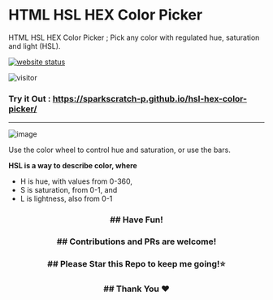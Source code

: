 # HTML HSL HEX Color Picker
HTML HSL HEX Color Picker ; Pick any color with regulated hue, saturation and light (HSL).

[![website status](https://img.shields.io/website.svg?down_color=red&down_message=down&up_color=green&up_message=up&url=http%3A%2F%2Fsparkscratch-p.github.io/hsl-hex-color-picker/)](https://sparkscratch-p.github.io/)

![visitor](https://visitor-badge.glitch.me/badge?page_id=hsl-hex-color-picker.visitor-badge&left_text=Visitors)

### Try it Out : https://sparkscratch-p.github.io/hsl-hex-color-picker/
---

![image](https://user-images.githubusercontent.com/73777108/146122488-945c53f6-ca8c-4a47-98dd-5f45e3a103af.png)


Use the color wheel to control hue and saturation, or use the bars.

**HSL is a way to describe color, where**

- H is hue, with values from 0-360,
- S is saturation, from 0-1, and
- L is lightness, also from 0-1

<h3 align="center">
## Have Fun!
</h3>

<h3 align="center">
## Contributions and PRs are welcome!
</h3>


  
<h3 align="center">
## Please Star this Repo to keep me going!⭐
</h3>

<h3 align="center">
## Thank You ❤️
</h3>

